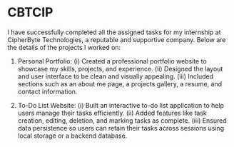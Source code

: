 # CBTCIP

I have successfully completed all the assigned tasks for my internship at CipherByte Technologies, a reputable and supportive company. Below are the details of the projects I worked on:

1. Personal Portfolio:
(i) Created a professional portfolio website to showcase my skills, projects, and experience.
(ii) Designed the layout and user interface to be clean and visually appealing.
(iii) Included sections such as an about me page, a projects gallery, a resume, and contact information.

2. To-Do List Website:
(i)  Built an interactive to-do list application to help users manage their tasks efficiently.
(ii) Added features like task creation, editing, deletion, and marking tasks as complete.
(iii) Ensured data persistence so users can retain their tasks across sessions using local storage or a backend database.
